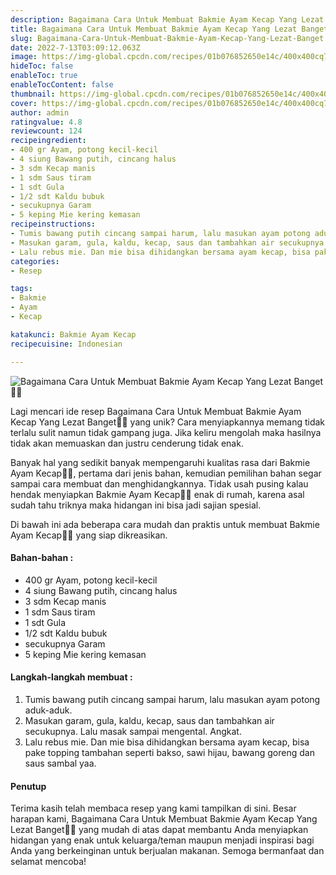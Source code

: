 ```yaml
---
description: Bagaimana Cara Untuk Membuat Bakmie Ayam Kecap Yang Lezat Banget"
title: Bagaimana Cara Untuk Membuat Bakmie Ayam Kecap Yang Lezat Banget
slug: Bagaimana-Cara-Untuk-Membuat-Bakmie-Ayam-Kecap-Yang-Lezat-Banget
date: 2022-7-13T03:09:12.063Z
image: https://img-global.cpcdn.com/recipes/01b076852650e14c/400x400cq70/photo.jpg
hideToc: false
enableToc: true
enableTocContent: false
thumbnail: https://img-global.cpcdn.com/recipes/01b076852650e14c/400x400cq70/photo.jpg
cover: https://img-global.cpcdn.com/recipes/01b076852650e14c/400x400cq70/photo.jpg
author: admin
ratingvalue: 4.8
reviewcount: 124
recipeingredient:
- 400 gr Ayam, potong kecil-kecil
- 4 siung Bawang putih, cincang halus
- 3 sdm Kecap manis
- 1 sdm Saus tiram
- 1 sdt Gula
- 1/2 sdt Kaldu bubuk
- secukupnya Garam
- 5 keping Mie kering kemasan
recipeinstructions:
- Tumis bawang putih cincang sampai harum, lalu masukan ayam potong aduk-aduk.
- Masukan garam, gula, kaldu, kecap, saus dan tambahkan air secukupnya. Lalu masak sampai mengental. Angkat.
- Lalu rebus mie. Dan mie bisa dihidangkan bersama ayam kecap, bisa pake topping tambahan seperti bakso, sawi hijau, bawang goreng dan saus sambal yaa.
categories:
- Resep

tags:
- Bakmie
- Ayam
- Kecap

katakunci: Bakmie Ayam Kecap
recipecuisine: Indonesian

---
```


![Bagaimana Cara Untuk Membuat Bakmie Ayam Kecap Yang Lezat Banget👩‍🍳](https://img-global.cpcdn.com/recipes/01b076852650e14c/400x400cq70/photo.jpg)

Lagi mencari ide resep Bagaimana Cara Untuk Membuat Bakmie Ayam Kecap Yang Lezat Banget👩‍🍳 yang unik? Cara menyiapkannya memang tidak terlalu sulit namun tidak gampang juga. Jika keliru mengolah maka hasilnya tidak akan memuaskan dan justru cenderung tidak enak.

Banyak hal yang sedikit banyak mempengaruhi kualitas rasa dari Bakmie Ayam Kecap👩‍🍳, pertama dari jenis bahan, kemudian pemilihan bahan segar sampai cara membuat dan menghidangkannya. Tidak usah pusing kalau hendak menyiapkan Bakmie Ayam Kecap👩‍🍳 enak di rumah, karena asal sudah tahu triknya maka hidangan ini bisa jadi sajian spesial.

Di bawah ini ada beberapa cara mudah dan praktis untuk membuat Bakmie Ayam Kecap👩‍🍳 yang siap dikreasikan.

<!--inarticleads1-->

#### Bahan-bahan :

- 400 gr Ayam, potong kecil-kecil
- 4 siung Bawang putih, cincang halus
- 3 sdm Kecap manis
- 1 sdm Saus tiram
- 1 sdt Gula
- 1/2 sdt Kaldu bubuk
- secukupnya Garam
- 5 keping Mie kering kemasan

<!--inarticleads2-->

#### Langkah-langkah membuat :

1. Tumis bawang putih cincang sampai harum, lalu masukan ayam potong aduk-aduk.
1. Masukan garam, gula, kaldu, kecap, saus dan tambahkan air secukupnya. Lalu masak sampai mengental. Angkat.
1. Lalu rebus mie. Dan mie bisa dihidangkan bersama ayam kecap, bisa pake topping tambahan seperti bakso, sawi hijau, bawang goreng dan saus sambal yaa.

#### Penutup

Terima kasih telah membaca resep yang kami tampilkan di sini. Besar harapan kami, Bagaimana Cara Untuk Membuat Bakmie Ayam Kecap Yang Lezat Banget👩‍🍳 yang mudah di atas dapat membantu Anda menyiapkan hidangan yang enak untuk keluarga/teman maupun menjadi inspirasi bagi Anda yang berkeinginan untuk berjualan makanan. Semoga bermanfaat dan selamat mencoba!